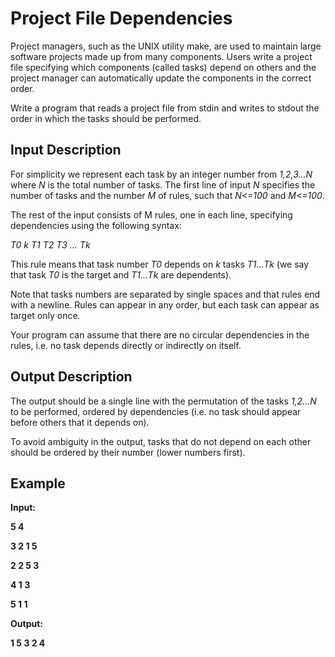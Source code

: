 # Project File Dependencies

Project managers, such as the UNIX utility make, are used to maintain large software projects made up from many components. Users write a project file specifying which components (called tasks) depend on others and the project manager can automatically update the components in the correct order.

Write a program that reads a project file from stdin and writes to stdout the order in which the tasks should be performed.

## Input Description

For simplicity we represent each task by an integer number from _1,2,3...N_ where _N_ is the total number of tasks. The first line of input _N_ specifies the number of tasks and the number _M_ of rules, such that _N<=100_ and _M<=100_.

The rest of the input consists of M rules, one in each line, specifying dependencies using the following syntax:

_T0 k T1 T2 T3 ... Tk_

This rule means that task number _T0_ depends on _k_ tasks _T1...Tk_ (we say that task _T0_ is the target and _T1...Tk_ are dependents).

Note that tasks numbers are separated by single spaces and that rules end with a newline. Rules can appear in any order, but each task can appear as target only once.

Your program can assume that there are no circular dependencies in the rules, i.e. no task depends directly or indirectly on itself.

## Output Description

The output should be a single line with the permutation of the tasks _1,2...N_ to be performed, ordered by dependencies (i.e. no task should appear before others that it depends on).

To avoid ambiguity in the output, tasks that do not depend on each other should be ordered by their number (lower numbers first).

## Example

__Input:__

__5 4__

__3 2 1 5__

__2 2 5 3__

__4 1 3__

__5 1 1__

__Output:__

__1 5 3 2 4__